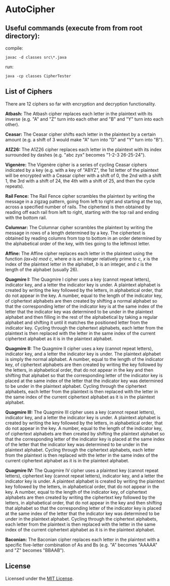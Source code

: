 # AutoCipher
## Useful commands (execute from from root directory):
compile:
```
javac -d classes src\*.java
```
run:
```
java -cp classes CipherTester
```
## List of Ciphers
There are 12 ciphers so far with encryption and decryption functionality.

**Atbash:** The Atbash cipher replaces each letter in the plaintext with its inverse (e.g. "A" and "Z" turn into each other and "B" and "Y" turn into each other).

**Ceasar:** The Ceasar cipher shifts each letter in the plaintext by a certain amount (e.g. a shift of 3 would make "A" turn into "D" and "Y" turn into "B").

**A1Z26:** The A1Z26 cipher replaces each letter in the plaintext with its index surrounded by dashes (e.g. "abc zyx" becomes "1-2-3 26-25-24").

**Vigenère:** The Vigenère cipher is a series of cycling Ceasar ciphers indicated by a key (e.g. with a key of "ABYZ", the 1st letter of the plaintext will be encrypted with a Ceasar cipher with a shift of 0, the 2nd with a shift 1, the 3rd with a shift of 24, the 4th with a shift of 25, and then the cycle repeats).

**Rail Fence:** The Rail Fence cipher scrambles the plaintext by writing the message in a zigzag pattern, going from left to right and starting at the top, across a specified number of rails. The ciphertext is then obtained by reading off each rail from left to right, starting with the top rail and ending with the bottom rail.

**Columnar:** The Columnar cipher scrambles the plaintext by writing the message in rows of a length determined by a key. The ciphertext is obtained by reading columns from top to bottom in an order determined by the alphabetical order of the key, with ties going to the leftmost letter.

**Affine:** The Affine cipher replaces each letter in the plaintext using the function *(ax+b) mod c*, where *a* is an integer relatively prime to *c*, *x* is the index of the plaintext letter in the alphabet, *b* is an integer, and *c* is the length of the alphabet (usually 26).

**Quagmire I:** The Quagmire I cipher uses a key (cannot repeat letters), indicator key, and a letter the indicator key is under. A plaintext alphabet is created by writing the key followed by the letters, in alphabetical order, that do not appear in the key. A number, equal to the length of the indicator key, of ciphertext alphabets are then created by shifting a normal alphabet so that the corresponding letter of the indicator key is at the same index of the letter that the indicator key was determined to be under in the plaintext alphabet and then filling in the rest of the alphabetical by taking a regular alphabet and shifting it until it matches the positioned letter from the indicator key. Cycling through the ciphertext alphabets, each letter from the plaintext is then replaced with the letter in the same index of the current ciphertext alphabet as it is in the plaintext alphabet.

**Quagmire II:** The Quagmire II cipher uses a key (cannot repeat letters), indicator key, and a letter the indicator key is under. The plaintext alphabet is simply the normal alphabet. A number, equal to the length of the indicator key, of ciphertext alphabets are then created by writing the key followed by the letters, in alphabetical order, that do not appear in the key and then shifting that alphabet so that the corresponding letter of the indicator key is placed at the same index of the letter that the indicator key was determined to be under in the plaintext alphabet. Cycling through the ciphertext alphabets, each letter from the plaintext is then replaced with the letter in the same index of the current ciphertext alphabet as it is in the plaintext alphabet.

**Quagmire III:** The Quagmire III cipher uses a key (cannot repeat letters), indicator key, and a letter the indicator key is under. A plaintext alphabet is created by writing the key followed by the letters, in alphabetical order, that do not appear in the key. A number, equal to the length of the indicator key, of ciphertext alphabets are then created by shifting the plaintext alphabet so that the corresponding letter of the indicator key is placed at the same index of the letter that the indicator key was determined to be under in the plaintext alphabet. Cycling through the ciphertext alphabets, each letter from the plaintext is then replaced with the letter in the same index of the current ciphertext alphabet as it is in the plaintext alphabet.

**Quagmire IV:** The Quagmire IV cipher uses a plaintext key (cannot repeat letters), ciphertext key (cannot repeat letters), indicator key, and a letter the indicator key is under. A plaintext alphabet is created by writing the plaintext key followed by the letters, in alphabetical order, that do not appear in the key. A number, equal to the length of the indicator key, of ciphertext alphabets are then created by writing the ciphertext key followed by the letters, in alphabetical order, that do not appear in the key and then shifting that alphabet so that the corresponding letter of the indicator key is placed at the same index of the letter that the indicator key was determined to be under in the plaintext alphabet. Cycling through the ciphertext alphabets, each letter from the plaintext is then replaced with the letter in the same index of the current ciphertext alphabet as it is in the plaintext alphabet.

**Baconian:** The Baconian cipher replaces each letter in the plaintext with a specific five-letter combination of As and Bs (e.g. "A" becomes "AAAAA" and "Z" becomes "BBAAB").
## License
Licensed under the [MIT License](LICENSE).

